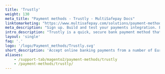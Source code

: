 ```yaml
---
title: 'Trustly'
weight: 130
meta_title: "Payment methods - Trustly - MultiSafepay Docs"
linktomarketing: "https://www.multisafepay.com/solutions/payment-methods/trustly"
meta_description: "Sign up. Build and test your payments integration. Explore our products and services. Use our API Reference, SDKs, and wrappers. Get support."
intro_description: "Trustly is a quick, secure bank payment method that is available in 29 European countries. Customers pay from their own online banking environment."
layout: 'single'
faq: '.'
logo: '/logo/Payment_methods/Trustly.svg' 
short_description: 'Accept online banking payments from a number of European countries.'
aliases:
    - /support-tab/magento2/payment-methods/trustly
    - /payment-methods/trustly/
---
```

